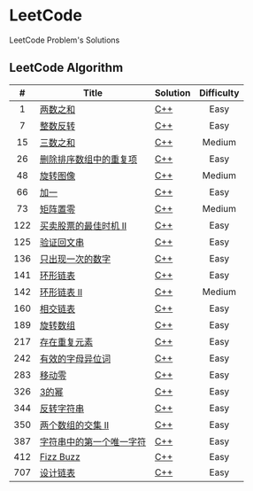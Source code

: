 # LeetCode

LeetCode Problem's Solutions

## LeetCode Algorithm

| # | Title | Solution | Difficulty |
| :---: | ----- | -------- | :----------: |
|1|[两数之和](https://leetcode-cn.com/problems/two-sum/)|[C++](./algorithms/cpp/1.两数之和.cpp)|Easy|
|7|[整数反转](https://leetcode-cn.com/problems/reverse-integer/)|[C++](./algorithms/cpp/7.整数反转.cpp)|Easy|
|15|[三数之和](https://leetcode-cn.com/problems/3sum/)|[C++](./algorithms/cpp/15.三数之和.cpp)|Medium|
|26|[删除排序数组中的重复项](https://leetcode-cn.com/problems/remove-duplicates-from-sorted-array/)|[C++](./algorithms/cpp/26.删除排序数组中的重复项.cpp)|Easy|
|48|[旋转图像](https://leetcode-cn.com/problems/rotate-image/)|[C++](./algorithms/cpp/48.旋转图像.cpp)|Medium|
|66|[加一](https://leetcode-cn.com/problems/plus-one/)|[C++](./algorithms/cpp/66.加一.cpp)|Easy|
|73|[ 矩阵置零](https://leetcode-cn.com/problems/set-matrix-zeroes/)|[C++](./algorithms/cpp/73.矩阵置零.cpp)|Medium|
|122|[买卖股票的最佳时机 II](https://leetcode-cn.com/problems/best-time-to-buy-and-sell-stock-ii/)|[C++](./algorithms/cpp/122.买卖股票的最佳时机-ii.cpp)|Easy|
|125|[验证回文串](https://leetcode-cn.com/problems/valid-palindrome/)|[C++](./algorithms/cpp/125.验证回文串.cpp)|Easy|
|136|[只出现一次的数字](https://leetcode-cn.com/problems/single-number/)|[C++](./algorithms/cpp/136.只出现一次的数字.cpp)|Easy|
|141|[环形链表](https://leetcode-cn.com/problems/linked-list-cycle/)|[C++](./algorithms/cpp/141.环形链表.cpp)|Easy|
|142|[环形链表 II](https://leetcode-cn.com/problems/linked-list-cycle-ii/)|[C++](./algorithms/cpp/142.环形链表-ii.cpp)|Medium|
|160|[相交链表](https://leetcode-cn.com/problems/intersection-of-two-linked-lists/)|[C++](./algorithms/cpp/160.相交链表.cpp)|Easy|
|189|[旋转数组](https://leetcode-cn.com/problems/rotate-array/)|[C++](./algorithms/cpp/189.旋转数组.cpp)|Easy|
|217|[存在重复元素](https://leetcode-cn.com/problems/contains-duplicate/)|[C++](./algorithms/cpp/217.存在重复元素.cpp)|Easy|
|242|[有效的字母异位词](https://leetcode-cn.com/problems/valid-anagram/)|[C++](./algorithms/cpp/242.有效的字母异位词.cpp)|Easy|
|283|[移动零](https://leetcode-cn.com/problems/move-zeroes/)|[C++](./algorithms/cpp/283.移动零.cpp)|Easy|
|326|[3的幂](https://leetcode-cn.com/problems/power-of-three/)|[C++](./algorithms/cpp/326.3-的幂.cpp)|Easy|
|344|[反转字符串](https://leetcode-cn.com/problems/reverse-string/)|[C++](./algorithms/cpp/344.反转字符串.cpp)|Easy|
|350|[两个数组的交集 II](https://leetcode-cn.com/problems/intersection-of-two-arrays-ii/)|[C++](./algorithms/cpp/350.两个数组的交集-ii.cpp)|Easy|
|387|[字符串中的第一个唯一字符](https://leetcode-cn.com/problems/first-unique-character-in-a-string/)|[C++](./algorithms/cpp/387.字符串中的第一个唯一字符.cpp)|Easy|
|412|[Fizz Buzz](https://leetcode-cn.com/problems/fizz-buzz/)|[C++](./algorithms/cpp/412.Fizz-Buzz.cpp)|Easy|
|707|[设计链表](https://leetcode-cn.com/problems/design-linked-list/)|[C++](./algorithms/cpp/707.设计链表.cpp)|Easy|

